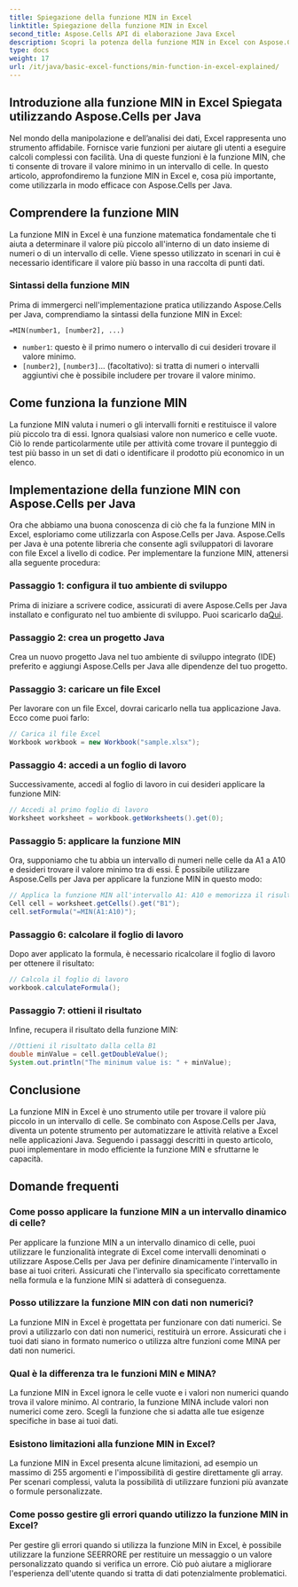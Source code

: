 ```yaml
---
title: Spiegazione della funzione MIN in Excel
linktitle: Spiegazione della funzione MIN in Excel
second_title: Aspose.Cells API di elaborazione Java Excel
description: Scopri la potenza della funzione MIN in Excel con Aspose.Cells per Java. Impara a trovare i valori minimi senza sforzo.
type: docs
weight: 17
url: /it/java/basic-excel-functions/min-function-in-excel-explained/
---
```


## Introduzione alla funzione MIN in Excel Spiegata utilizzando Aspose.Cells per Java

Nel mondo della manipolazione e dell’analisi dei dati, Excel rappresenta uno strumento affidabile. Fornisce varie funzioni per aiutare gli utenti a eseguire calcoli complessi con facilità. Una di queste funzioni è la funzione MIN, che ti consente di trovare il valore minimo in un intervallo di celle. In questo articolo, approfondiremo la funzione MIN in Excel e, cosa più importante, come utilizzarla in modo efficace con Aspose.Cells per Java.

## Comprendere la funzione MIN

La funzione MIN in Excel è una funzione matematica fondamentale che ti aiuta a determinare il valore più piccolo all'interno di un dato insieme di numeri o di un intervallo di celle. Viene spesso utilizzato in scenari in cui è necessario identificare il valore più basso in una raccolta di punti dati.

### Sintassi della funzione MIN

Prima di immergerci nell'implementazione pratica utilizzando Aspose.Cells per Java, comprendiamo la sintassi della funzione MIN in Excel:

```
=MIN(number1, [number2], ...)
```

- `number1`: questo è il primo numero o intervallo di cui desideri trovare il valore minimo.
- `[number2]`, `[number3]`... (facoltativo): si tratta di numeri o intervalli aggiuntivi che è possibile includere per trovare il valore minimo.

## Come funziona la funzione MIN

La funzione MIN valuta i numeri o gli intervalli forniti e restituisce il valore più piccolo tra di essi. Ignora qualsiasi valore non numerico e celle vuote. Ciò lo rende particolarmente utile per attività come trovare il punteggio di test più basso in un set di dati o identificare il prodotto più economico in un elenco.

## Implementazione della funzione MIN con Aspose.Cells per Java

Ora che abbiamo una buona conoscenza di ciò che fa la funzione MIN in Excel, esploriamo come utilizzarla con Aspose.Cells per Java. Aspose.Cells per Java è una potente libreria che consente agli sviluppatori di lavorare con file Excel a livello di codice. Per implementare la funzione MIN, attenersi alla seguente procedura:

### Passaggio 1: configura il tuo ambiente di sviluppo

 Prima di iniziare a scrivere codice, assicurati di avere Aspose.Cells per Java installato e configurato nel tuo ambiente di sviluppo. Puoi scaricarlo da[Qui](https://releases.aspose.com/cells/java/).

### Passaggio 2: crea un progetto Java

Crea un nuovo progetto Java nel tuo ambiente di sviluppo integrato (IDE) preferito e aggiungi Aspose.Cells per Java alle dipendenze del tuo progetto.

### Passaggio 3: caricare un file Excel

Per lavorare con un file Excel, dovrai caricarlo nella tua applicazione Java. Ecco come puoi farlo:

```java
// Carica il file Excel
Workbook workbook = new Workbook("sample.xlsx");
```

### Passaggio 4: accedi a un foglio di lavoro

Successivamente, accedi al foglio di lavoro in cui desideri applicare la funzione MIN:

```java
// Accedi al primo foglio di lavoro
Worksheet worksheet = workbook.getWorksheets().get(0);
```

### Passaggio 5: applicare la funzione MIN

Ora, supponiamo che tu abbia un intervallo di numeri nelle celle da A1 a A10 e desideri trovare il valore minimo tra di essi. È possibile utilizzare Aspose.Cells per Java per applicare la funzione MIN in questo modo:

```java
// Applica la funzione MIN all'intervallo A1: A10 e memorizza il risultato nella cella B1
Cell cell = worksheet.getCells().get("B1");
cell.setFormula("=MIN(A1:A10)");
```

### Passaggio 6: calcolare il foglio di lavoro

Dopo aver applicato la formula, è necessario ricalcolare il foglio di lavoro per ottenere il risultato:

```java
// Calcola il foglio di lavoro
workbook.calculateFormula();
```

### Passaggio 7: ottieni il risultato

Infine, recupera il risultato della funzione MIN:

```java
//Ottieni il risultato dalla cella B1
double minValue = cell.getDoubleValue();
System.out.println("The minimum value is: " + minValue);
```

## Conclusione

La funzione MIN in Excel è uno strumento utile per trovare il valore più piccolo in un intervallo di celle. Se combinato con Aspose.Cells per Java, diventa un potente strumento per automatizzare le attività relative a Excel nelle applicazioni Java. Seguendo i passaggi descritti in questo articolo, puoi implementare in modo efficiente la funzione MIN e sfruttarne le capacità.

## Domande frequenti

### Come posso applicare la funzione MIN a un intervallo dinamico di celle?

Per applicare la funzione MIN a un intervallo dinamico di celle, puoi utilizzare le funzionalità integrate di Excel come intervalli denominati o utilizzare Aspose.Cells per Java per definire dinamicamente l'intervallo in base ai tuoi criteri. Assicurati che l'intervallo sia specificato correttamente nella formula e la funzione MIN si adatterà di conseguenza.

### Posso utilizzare la funzione MIN con dati non numerici?

La funzione MIN in Excel è progettata per funzionare con dati numerici. Se provi a utilizzarlo con dati non numerici, restituirà un errore. Assicurati che i tuoi dati siano in formato numerico o utilizza altre funzioni come MINA per dati non numerici.

### Qual è la differenza tra le funzioni MIN e MINA?

La funzione MIN in Excel ignora le celle vuote e i valori non numerici quando trova il valore minimo. Al contrario, la funzione MINA include valori non numerici come zero. Scegli la funzione che si adatta alle tue esigenze specifiche in base ai tuoi dati.

### Esistono limitazioni alla funzione MIN in Excel?

La funzione MIN in Excel presenta alcune limitazioni, ad esempio un massimo di 255 argomenti e l'impossibilità di gestire direttamente gli array. Per scenari complessi, valuta la possibilità di utilizzare funzioni più avanzate o formule personalizzate.

### Come posso gestire gli errori quando utilizzo la funzione MIN in Excel?

Per gestire gli errori quando si utilizza la funzione MIN in Excel, è possibile utilizzare la funzione SEERRORE per restituire un messaggio o un valore personalizzato quando si verifica un errore. Ciò può aiutare a migliorare l'esperienza dell'utente quando si tratta di dati potenzialmente problematici.